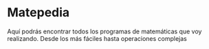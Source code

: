 # Matepedia
Aquí podrás encontrar todos los programas de matemáticas que voy realizando. Desde los más fáciles hasta operaciones complejas
